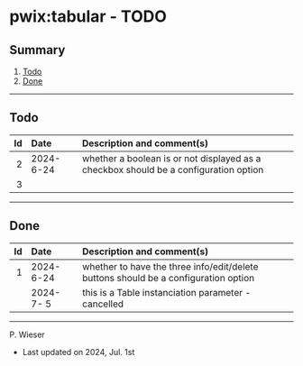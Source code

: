 # pwix:tabular - TODO

## Summary

1. [Todo](#todo)
2. [Done](#done)

---
## Todo

|   Id | Date       | Description and comment(s) |
| ---: | :---       | :---                       |
|    2 | 2024- 6-24 | whether a boolean is or not displayed as a checkbox should be a configuration option |
|    3 |  |  |

---
## Done

|   Id | Date       | Description and comment(s) |
| ---: | :---       | :---                       |
|    1 | 2024- 6-24 | whether to have the three info/edit/delete buttons should be a configuration option |
|      | 2024- 7- 5 | this is a Table instanciation parameter - cancelled |

---
P. Wieser
- Last updated on 2024, Jul. 1st
